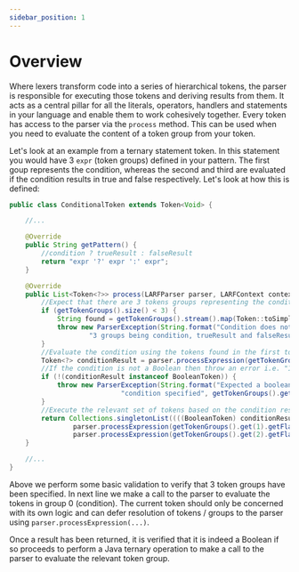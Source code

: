 ```yaml
---
sidebar_position: 1
---
```

# Overview
Where lexers transform code into a series of hierarchical tokens, the parser is responsible for executing those 
tokens and deriving results from them. It acts as a central pillar for all the literals, operators, handlers
and statements in your language and enable them to work cohesively together. Every token has access to the 
parser via the ``process`` method. This can be used when you need to evaluate the content of a token group
from your token. 

Let's look at an example from a ternary statement token. In this statement you would have 3 ``expr`` (token groups)
defined in your pattern. The first goup represents the condition, whereas the second and third are evaluated if
the condition results in true and false respectively. Let's look at how this is defined:
```java
public class ConditionalToken extends Token<Void> {

    //...

    @Override
    public String getPattern() {
        //condition ? trueResult : falseResult
        return "expr '?' expr ':' expr";
    }

    @Override
    public List<Token<?>> process(LARFParser parser, LARFContext context, LARFConfig config) {
        //Expect that there are 3 tokens groups representing the condition and true / false token groups
        if (getTokenGroups().size() < 3) {
            String found = getTokenGroups().stream().map(Token::toSimpleString).collect(Collectors.joining(","));
            throw new ParserException(String.format("Condition does not have required arguments to execute. Expecting " +
                    "3 groups being condition, trueResult and falseResult. Found: [%s]", found));
        }
        //Evaluate the condition using the tokens found in the first token group
        Token<?> conditionResult = parser.processExpression(getTokenGroups().get(0).getTokens(), context);
        //If the condition is not a Boolean then throw an error i.e. "1 + 2 ? 3 : 4"
        if (!(conditionResult instanceof BooleanToken)) {
            throw new ParserException(String.format("Expected a boolean result from condition '%s'. Possible invalid " +
                            "condition specified", getTokenGroups().get(0)));
        }
        //Execute the relevant set of tokens based on the condition result
        return Collections.singletonList((((BooleanToken) conditionResult).getValue()) ?
                parser.processExpression(getTokenGroups().get(1).getFlatTokens(), context) :
                parser.processExpression(getTokenGroups().get(2).getFlatTokens(), context));
    }

    //...
}
```
Above we perform some basic validation to verify that 3 token groups have been specified. In next line we make a call 
to the parser to evaluate the tokens in group 0 (condition). The current token should only be concerned with its own
logic and can defer resolution of tokens / groups to the parser using ``parser.processExpression(...)``.

Once a result has been returned, it is verified that it is indeed a Boolean if so proceeds to perform a Java ternary
operation to make a call to the parser to evaluate the relevant token group.